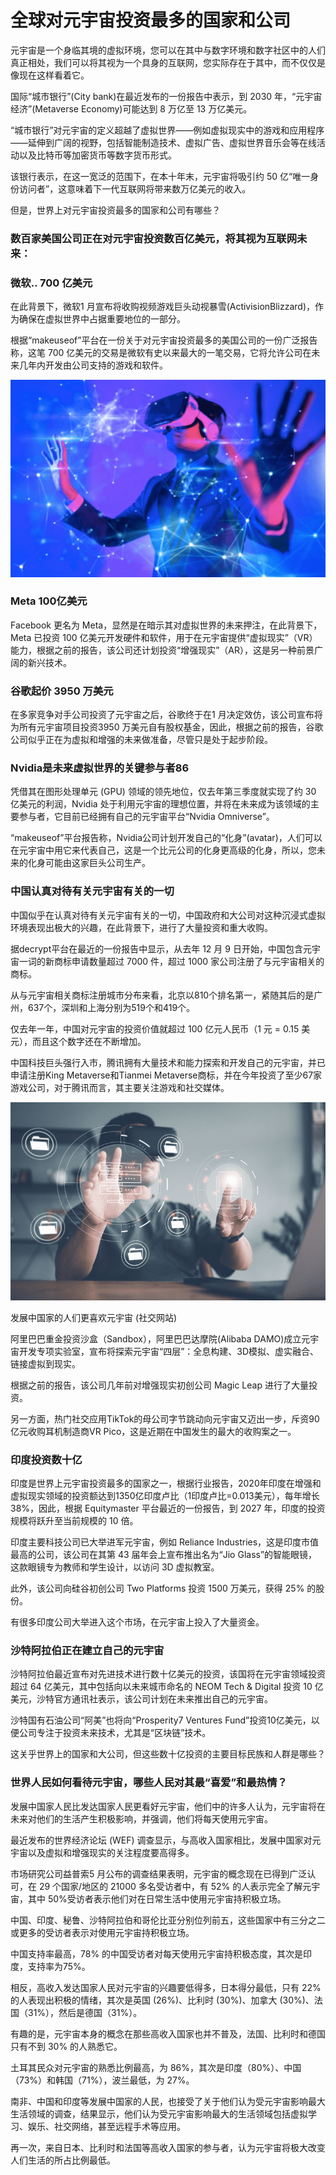 # 全球对元宇宙投资最多的国家和公司


元宇宙是一个身临其境的虚拟环境，您可以在其中与数字环境和数字社区中的人们真正相处，我们可以将其视为一个具身的互联网，您实际存在于其中，而不仅仅是像现在这样看着它。

国际“城市银行”(City bank)在最近发布的一份报告中表示，到 2030 年，“元宇宙经济”(Metaverse Economy)可能达到 8 万亿至 13 万亿美元。

“城市银行”对元宇宙的定义超越了虚拟世界——例如虚拟现实中的游戏和应用程序——延伸到广阔的视野，包括智能制造技术、虚拟广告、虚拟世界音乐会等在线活动以及比特币等加密货币等数字货币形式。

该银行表示，在这一宽泛的范围下，在本十年末，元宇宙将吸引约 50 亿“唯一身份访问者”，这意味着下一代互联网将带来数万亿美元的收入。

但是，世界上对元宇宙投资最多的国家和公司有哪些？



### 数百家美国公司正在对元宇宙投资数百亿美元，将其视为互联网未来：

### 微软.. 700 亿美元

在此背景下，微软1 月宣布将收购视频游戏巨头动视暴雪(ActivisionBlizzard)，作为确保在虚拟世界中占据重要地位的一部分。

根据“makeuseof”平台在一份关于对元宇宙投资最多的美国公司的一份广泛报告称，这笔 700 亿美元的交易是微软有史以来最大的一笔交易，它将允许公司在未来几年内开发由公司支持的游戏和软件。

![元宇宙](09.png)



### Meta 100亿美元

Facebook 更名为 Meta，显然是在暗示其对虚拟世界的未来押注，在此背景下，Meta 已投资 100 亿美元开发硬件和软件，用于在元宇宙提供“虚拟现实”（VR）能力，根据之前的报告，该公司还计划投资“增强现实”（AR），这是另一种前景广阔的新兴技术。

### 谷歌起价 3950 万美元

在多家竞争对手公司投资了元宇宙之后，谷歌终于在1 月决定效仿，该公司宣布将为所有元宇宙项目投资3950 万美元自有股权基金，因此，根据之前的报告，谷歌公司似乎正在为虚拟和增强的未来做准备，尽管只是处于起步阶段。



### Nvidia是未来虚拟世界的关键参与者86

凭借其在图形处理单元 (GPU) 领域的领先地位，仅去年第三季度就实现了约 30 亿美元的利润，Nvidia 处于利用元宇宙的理想位置，并将在未来成为该领域的主要参与者，它目前已经拥有自己的元宇宙平台“Nvidia Omniverse”。

“makeuseof”平台报告称，Nvidia公司计划开发自己的“化身”(avatar)，人们可以在元宇宙中用它来代表自己，这是一个比元公司的化身更高级的化身，所以，您未来的化身可能由这家巨头公司生产。



### 中国认真对待有关元宇宙有关的一切

中国似乎在认真对待有关元宇宙有关的一切，中国政府和大公司对这种沉浸式虚拟环境表现出极大的兴趣，在此背景下，进行了大量投资和重大收购。

据decrypt平台在最近的一份报告中显示，从去年 12 月 9 日开始，中国包含元宇宙一词的新商标申请数量超过 7000 件，超过 1000 家公司注册了与元宇宙相关的商标。

从与元宇宙相关商标注册城市分布来看，北京以810个排名第一，紧随其后的是广州，637个，深圳和上海分别为519个和419个。

仅去年一年，中国对元宇宙的投资价值就超过 100 亿元人民币（1 元 = 0.15 美元），而且这个数字还在不断增加。

中国科技巨头强行入市，腾讯拥有大量技术和能力探索和开发自己的元宇宙，并已申请注册King Metaverse和Tianmei Metaverse商标，并在今年投资了至少67家游戏公司，对于腾讯而言，其主要关注游戏和社交媒体。

![元宇宙](11.png)



发展中国家的人们更喜欢元宇宙 (社交网站)

阿里巴巴重金投资沙盒（Sandbox），阿里巴巴达摩院(Alibaba DAMO)成立元宇宙开发专项实验室，宣布将探索元宇宙“四层”：全息构建、3D模拟、虚实融合、链接虚拟到现实。

根据之前的报告，该公司几年前对增强现实初创公司 Magic Leap 进行了大量投资。

另一方面，热门社交应用TikTok的母公司字节跳动向元宇宙又迈出一步，斥资90亿元收购耳机制造商VR Pico，这是近期在中国发生的最大的收购案之一。



### 印度投资数十亿

印度是世界上元宇宙投资最多的国家之一，根据行业报告，2020年印度在增强和虚拟现实领域的投资额达到1350亿印度卢比（1印度卢比=0.013美元），每年增长38%，因此，根据 Equitymaster 平台最近的一份报告，到 2027 年，印度的投资规模将跃升至当前规模的 10 倍。

印度主要科技公司已大举进军元宇宙，例如 Reliance Industries，这是印度市值最高的公司，该公司在其第 43 届年会上宣布推出名为“Jio Glass”的智能眼镜，这款眼镜专为教师和学生设计，以访问 3D 虚拟教室。

此外，该公司向硅谷初创公司 Two Platforms 投资 1500 万美元，获得 25% 的股份。

有很多印度公司大举进入这个市场，在元宇宙上投入了大量资金。



### 沙特阿拉伯正在建立自己的元宇宙

沙特阿拉伯最近宣布对先进技术进行数十亿美元的投资，该国将在元宇宙领域投资超过 64 亿美元，其中包括向以未来城市命名的 NEOM Tech & Digital 投资 10 亿美元，沙特官方通讯社表示，该公司计划在未来推出自己的元宇宙。

沙特国有石油公司“阿美”也将向“Prosperity7 Ventures Fund”投资10亿美元，以便公司专注于投资未来技术，尤其是“区块链”技术。

这关乎世界上的国家和大公司，但这些数十亿投资的主要目标民族和人群是哪些？



### 世界人民如何看待元宇宙，哪些人民对其最“喜爱”和最热情？

发展中国家人民比发达国家人民更看好元宇宙，他们中的许多人认为，元宇宙将在未来对他们的生活产生积极影响，并强调，他们将每天使用元宇宙。

最近发布的世界经济论坛 (WEF) 调查显示，与高收入国家相比，发展中国家对元宇宙以及虚拟和增强现实的关注程度要高得多。

市场研究公司益普索5 月公布的调查结果表明，元宇宙的概念现在已得到广泛认可，在 29 个国家/地区的 21000 多名受访者中，有 52% 的人表示完全了解元宇宙，其中 50%受访者表示他们对在日常生活中使用元宇宙持积极立场。

中国、印度、秘鲁、沙特阿拉伯和哥伦比亚分别位列前五，这些国家中有三分之二或更多的受访者表示对使用元宇宙持积极立场。

中国支持率最高，78% 的中国受访者对每天使用元宇宙持积极态度，其次是印度，支持率为75%。

相反，高收入发达国家人民对元宇宙的兴趣要低得多，日本得分最低，只有 22% 的人表现出积极的情绪，其次是英国 (26%)、比利时 (30%)、加拿大 (30%)、法国（31%），然后是德国（31%）。

有趣的是，元宇宙本身的概念在那些高收入国家也并不普及，法国、比利时和德国只有不到 30% 的人熟悉它。

土耳其民众对元宇宙的熟悉比例最高，为 86%，其次是印度（80%）、中国（73%）和韩国（71%），波兰最低，为 27%。

南非、中国和印度等发展中国家的人民，也接受了关于他们认为受元宇宙影响最大生活领域的调查，结果显示，他们认为受元宇宙影响最大的生活领域包括虚拟学习、娱乐、社交网络，甚至远程手术等应用。

再一次，来自日本、比利时和法国等高收入国家的参与者，认为元宇宙将极大改变人们生活的所占比例最低。
